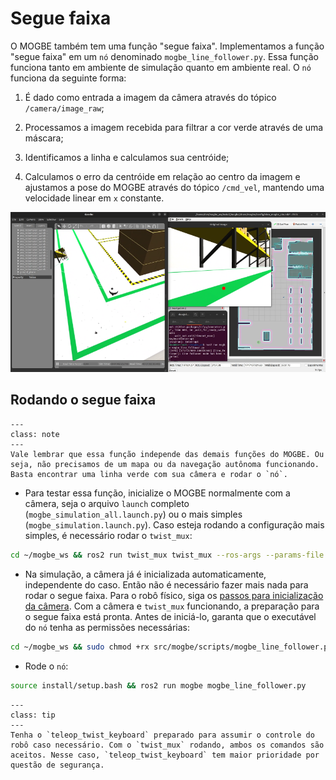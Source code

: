 # Segue faixa

O MOGBE também tem uma função "segue faixa". Implementamos a função "segue faixa" em um `nó` denominado `mogbe_line_follower.py`. Essa função funciona tanto em ambiente de simulação quanto em ambiente real. O `nó` funciona da seguinte forma:

1. É dado como entrada a imagem da câmera através do tópico `/camera/image_raw`;

2. Processamos a imagem recebida para filtrar a cor verde através de uma máscara;

3. Identificamos a linha e calculamos sua centróide;

4. Calculamos o erro da centróide em relação ao centro da imagem e ajustamos a pose do MOGBE através do tópico `/cmd_vel`, mantendo uma velocidade linear em `x` constante.

![mogbe_segue_faixa_small](img/mogbe_segue_faixa_2_small.png)

## Rodando o segue faixa

```{admonition} Nota
---
class: note
---
Vale lembrar que essa função independe das demais funções do MOGBE. Ou seja, não precisamos de um mapa ou da navegação autônoma funcionando. Basta encontrar uma linha verde com sua câmera e rodar o `nó`.
```

- Para testar essa função, inicialize o MOGBE normalmente com a câmera, seja o arquivo `launch` completo (`mogbe_simulation_all.launch.py`) ou o mais simples (`mogbe_simulation.launch.py`). Caso esteja rodando a configuração mais simples, é necessário rodar o `twist_mux`:

```bash
cd ~/mogbe_ws && ros2 run twist_mux twist_mux --ros-args --params-file ./src/mogbe/config/twist_mux.yaml --remap /cmd_vel_out:=/diff_cont/cmd_vel_unstamped
```

- Na simulação, a câmera já é inicializada automaticamente, independente do caso. Então não é necessário fazer mais nada para rodar o segue faixa. Para o robô físico, siga os [passos para inicialização da câmera](https://mogbe.readthedocs.io/pt/latest/configuracao_inicial/configuracao_camera.html). Com a câmera e `twist_mux` funcionando, a preparação para o segue faixa está pronta. Antes de iniciá-lo, garanta que o executável do `nó` tenha as permissões necessárias:

```bash
cd ~/mogbe_ws && sudo chmod +rx src/mogbe/scripts/mogbe_line_follower.py
```

- Rode o `nó`:

```bash
source install/setup.bash && ros2 run mogbe mogbe_line_follower.py
```

```{admonition} Dica
---
class: tip
---
Tenha o `teleop_twist_keyboard` preparado para assumir o controle do robô caso necessário. Com o `twist_mux` rodando, ambos os comandos são aceitos. Nesse caso, `teleop_twist_keyboard` tem maior prioridade por questão de segurança.
```

